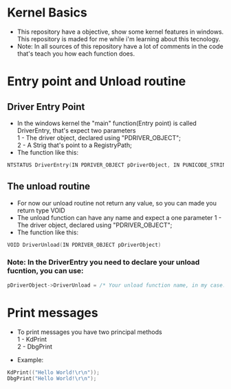 # Kernel Basics

- This repository have a objective, show some kernel features in windows. This repository is maded for me while i'm learning about this tecnology.
- Note: In all sources of this repository have a lot of comments in the code that's teach you how each function does.   

# Entry point and Unload routine
## Driver Entry Point
- In the windows kernel the "main" function(Entry point) is called DriverEntry, that's expect two parameters</br>
1 - The driver object, declared using "PDRIVER_OBJECT";</br>
2 - A Strig that's point to a RegistryPath;</br>
- The function like this: 
```c
NTSTATUS DriverEntry(IN PDRIVER_OBJECT pDriverObject, IN PUNICODE_STRING pRegistryPath)
```

## The unload routine
- For now our unload routine not return any value, so you can made you return type VOID
- The unload function can have any name and expect a one parameter
1 - The driver object, declared using "PDRIVER_OBJECT";</br>
- The function like this:
```c
VOID DriverUnload(IN PDRIVER_OBJECT pDriverObject) 
```
### Note: In the DriverEntry you need to declare your unload fucntion, you can use:
```c
pDriverObject->DriverUnload = /* Your unload function name, in my case: */DriverUnload;
```
# Print messages
- To print messages you have two principal methods </br>
1 - KdPrint </br>
2 - DbgPrint </br>

- Example:
```c
KdPrint(("Hello World!\r\n"));
DbgPrint("Hello World!\r\n");
```

